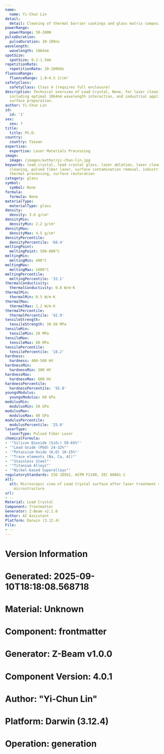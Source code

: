 ```yaml
---
name:
  name: Yi-Chun Lin
detail:
  detail: Cleaning of thermal barrier coatings and glass matrix composites
powerRange:
  powerRange: 50-200W
pulseDuration:
  pulseDuration: 20-100ns
wavelength:
  wavelength: 1064nm
spotSize:
  spotSize: 0.2-1.5mm
repetitionRate:
  repetitionRate: 20-100kHz
fluenceRange:
  fluenceRange: 1.0–4.5 J/cm²
safetyClass:
  safetyClass: Class 4 (requires full enclosure)
description: Technical overview of Lead Crystal, None, for laser cleaning applications,
  including optimal 1064nm wavelength interaction, and industrial applications in
  surface preparation.
author: Yi-Chun Lin
id:
  id: '1'
sex:
  sex: f
title:
  title: Ph.D.
country:
  country: Taiwan
expertise:
  expertise: Laser Materials Processing
image:
  image: /images/author/yi-chun-lin.jpg
keywords: lead crystal, lead crystal glass, laser ablation, laser cleaning, non-contact
  cleaning, pulsed fiber laser, surface contamination removal, industrial laser parameters,
  thermal processing, surface restoration
category: glass
symbol:
  symbol: None
formula:
  formula: None
materialType:
  materialType: glass
density:
  density: 3.6 g/cm³
densityMin:
  densityMin: 2.2 g/cm³
densityMax:
  densityMax: 4.5 g/cm³
densityPercentile:
  densityPercentile: '68.4'
meltingPoint:
  meltingPoint: 500-800°C
meltingMin:
  meltingMin: 400°C
meltingMax:
  meltingMax: 1600°C
meltingPercentile:
  meltingPercentile: '32.1'
thermalConductivity:
  thermalConductivity: 0.8 W/m·K
thermalMin:
  thermalMin: 0.5 W/m·K
thermalMax:
  thermalMax: 1.2 W/m·K
thermalPercentile:
  thermalPercentile: '42.9'
tensileStrength:
  tensileStrength: 30-50 MPa
tensileMin:
  tensileMin: 20 MPa
tensileMax:
  tensileMax: 80 MPa
tensilePercentile:
  tensilePercentile: '18.2'
hardness:
  hardness: 400-500 HV
hardnessMin:
  hardnessMin: 300 HV
hardnessMax:
  hardnessMax: 600 HV
hardnessPercentile:
  hardnessPercentile: '55.0'
youngsModulus:
  youngsModulus: 60 GPa
modulusMin:
  modulusMin: 50 GPa
modulusMax:
  modulusMax: 80 GPa
modulusPercentile:
  modulusPercentile: '25.0'
laserType:
  laserType: Pulsed Fiber Laser
chemicalFormula:
- '"Silicon Dioxide (SiO₂) 50-65%"'
- '"Lead Oxide (PbO) 24-32%"'
- '"Potassium Oxide (K₂O) 10-15%"'
- '"Trace elements (Na, Ca, Al)"'
- '"Stainless Steel"'
- '"Titanium Alloys"'
- '"Nickel-based Superalloys"'
regulatoryStandards: ISO 18562, ASTM F2100, IEC 60601-1
alt:
  alt: Microscopic view of Lead Crystal surface after laser treatment showing preserved
    microstructure
url:
- --
Material: Lead Crystal
Component: frontmatter
Generator: Z-Beam v2.1.0
Author: AI Assistant
Platform: Darwin (3.12.4)
File:
- --
---
```


# Version Information
# Generated: 2025-09-10T18:18:08.568718
# Material: Unknown
# Component: frontmatter
# Generator: Z-Beam v1.0.0
# Component Version: 4.0.1
# Author: "Yi-Chun Lin"
# Platform: Darwin (3.12.4)
# Operation: generation
